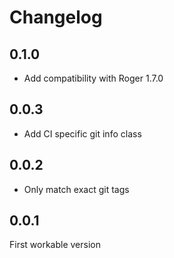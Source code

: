 # Changelog

## 0.1.0
* Add compatibility with Roger 1.7.0

## 0.0.3
* Add CI specific git info class

## 0.0.2
* Only match exact git tags

## 0.0.1
First workable version